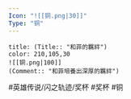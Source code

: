 ```yaml
---
Icon: "![[铜.png|30]]"
Type: "铜"
---
```

```ad-ed-sen-1-brozen
title: (Title:: "和菲的羈絆")
color: 210,105,30
![[铜.png|100]]
(Comment:: "和菲培養出深厚的羈絆")
```

#英雄传说/闪之轨迹/奖杯  #奖杯 #铜